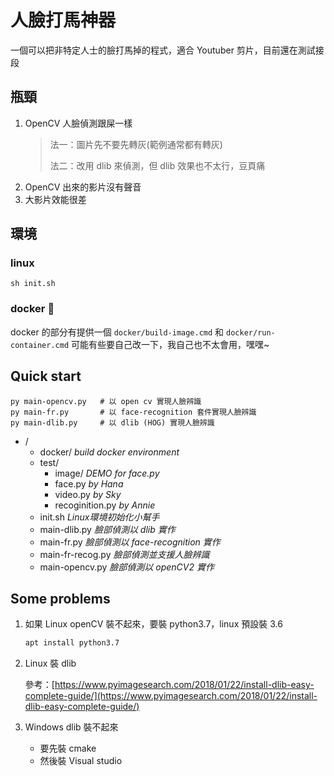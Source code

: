 # 人臉打馬神器

一個可以把非特定人士的臉打馬掉的程式，適合 Youtuber 剪片，目前還在測試接段

## 瓶頸

1. OpenCV 人臉偵測跟屎一樣
    > 法一：圖片先不要先轉灰(範例通常都有轉灰)
    >
    > 法二：改用 dlib 來偵測，但 dlib 效果也不太行，豆頁痛
2. OpenCV 出來的影片沒有聲音
3. 大影片效能很差

## 環境

### linux
```shell
sh init.sh
```

### docker :whale:
docker 的部分有提供一個 `docker/build-image.cmd` 和 `docker/run-container.cmd` 可能有些要自己改一下，我自己也不太會用，嘿嘿~

## Quick start
```shell
py main-opencv.py   # 以 open cv 實現人臉辨識
py main-fr.py       # 以 face-recognition 套件實現人臉辨識
py main-dlib.py     # 以 dlib (HOG) 實現人臉辨識
```

+ /
    + docker/ *build docker environment*
    + test/
        + image/ *DEMO for face.py*
        + face.py *by Hana*
        + video.py *by Sky*
        + recoginition.py *by Annie*
    + init.sh *Linux環境初始化小幫手*
    + main-dlib.py *臉部偵測以 dlib 實作*
    + main-fr.py *臉部偵測以 face-recognition 實作*
    + main-fr-recog.py *臉部偵測並支援人臉辨識*
    + main-opencv.py *臉部偵測以 openCV2 實作*

## Some problems

1. 如果 Linux openCV 裝不起來，要裝 python3.7，linux 預設裝 3.6

    ```sh
    apt install python3.7
    ```

2. Linux 裝 dlib
    
    參考：[https://www.pyimagesearch.com/2018/01/22/install-dlib-easy-complete-guide/](https://www.pyimagesearch.com/2018/01/22/install-dlib-easy-complete-guide/)

3. Windows dlib 裝不起來
    + 要先裝 cmake
    + 然後裝 Visual studio 